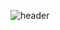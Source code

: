 ![header](https://capsule-render.vercel.app/api?type=cylinder&color=254929&height=150&section=header&text=front-end　developer&fontColor=ffffff&fontSize=70&animation=fadeIn&fontAlignY=55)
